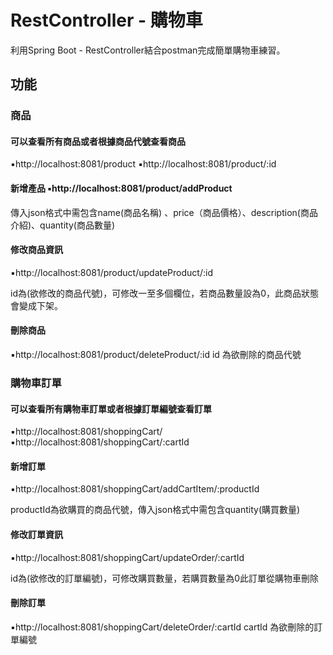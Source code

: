 #     RestController - 購物車
 利用Spring Boot - RestController結合postman完成簡單購物車練習。

## 功能

### 商品

#### 可以查看所有商品或者根據商品代號查看商品
:black_small_square:http://localhost:8081/product
:black_small_square:http://localhost:8081/product/:id


#### 新增產品 :black_small_square:http://localhost:8081/product/addProduct

傳入json格式中需包含name(商品名稱) 、price（商品價格）、description(商品介紹)、quantity(商品數量)
    
#### 修改商品資訊
:black_small_square:http://localhost:8081/product/updateProduct/:id

id為(欲修改的商品代號)，可修改一至多個欄位，若商品數量設為0，此商品狀態會變成下架。

#### 刪除商品
:black_small_square:http://localhost:8081/product/deleteProduct/:id
id 為欲刪除的商品代號


### 購物車訂單

#### 可以查看所有購物車訂單或者根據訂單編號查看訂單
:black_small_square:http://localhost:8081/shoppingCart/
:black_small_square:http://localhost:8081/shoppingCart/:cartId

#### 新增訂單
:black_small_square:http://localhost:8081/shoppingCart/addCartItem/:productId

productId為欲購買的商品代號，傳入json格式中需包含quantity(購買數量)
    
#### 修改訂單資訊
:black_small_square:http://localhost:8081/shoppingCart/updateOrder/:cartId

id為(欲修改的訂單編號)，可修改購買數量，若購買數量為0此訂單從購物車刪除

#### 刪除訂單
:black_small_square:http://localhost:8081/shoppingCart/deleteOrder/:cartId
cartId 為欲刪除的訂單編號
